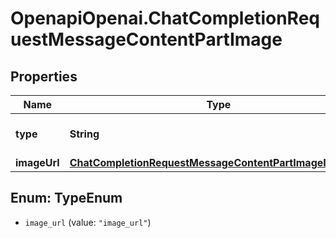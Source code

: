 # OpenapiOpenai.ChatCompletionRequestMessageContentPartImage

## Properties

Name | Type | Description | Notes
------------ | ------------- | ------------- | -------------
**type** | **String** | The type of the content part. | 
**imageUrl** | [**ChatCompletionRequestMessageContentPartImageImageUrl**](ChatCompletionRequestMessageContentPartImageImageUrl.md) |  | 



## Enum: TypeEnum


* `image_url` (value: `"image_url"`)




